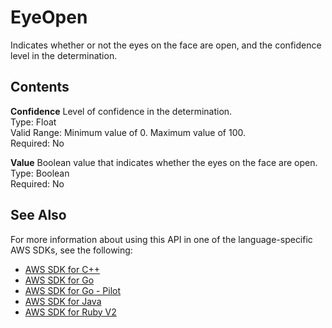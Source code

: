 # EyeOpen<a name="API_EyeOpen"></a>

Indicates whether or not the eyes on the face are open, and the confidence level in the determination\.

## Contents<a name="API_EyeOpen_Contents"></a>

 **Confidence**   <a name="rekognition-Type-EyeOpen-Confidence"></a>
Level of confidence in the determination\.  
Type: Float  
Valid Range: Minimum value of 0\. Maximum value of 100\.  
Required: No

 **Value**   <a name="rekognition-Type-EyeOpen-Value"></a>
Boolean value that indicates whether the eyes on the face are open\.  
Type: Boolean  
Required: No

## See Also<a name="API_EyeOpen_SeeAlso"></a>

For more information about using this API in one of the language\-specific AWS SDKs, see the following:
+  [AWS SDK for C\+\+](https://docs.aws.amazon.com/goto/SdkForCpp/rekognition-2016-06-27/EyeOpen) 
+  [AWS SDK for Go](https://docs.aws.amazon.com/goto/SdkForGoV1/rekognition-2016-06-27/EyeOpen) 
+  [AWS SDK for Go \- Pilot](https://docs.aws.amazon.com/goto/SdkForGoPilot/rekognition-2016-06-27/EyeOpen) 
+  [AWS SDK for Java](https://docs.aws.amazon.com/goto/SdkForJava/rekognition-2016-06-27/EyeOpen) 
+  [AWS SDK for Ruby V2](https://docs.aws.amazon.com/goto/SdkForRubyV2/rekognition-2016-06-27/EyeOpen) 